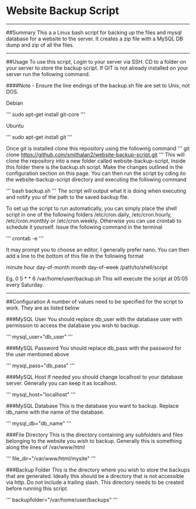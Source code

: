 # Website Backup Script
___
##Summary
This a a Linux bash script for backing up the files and mysql database for a website to the server. It creates a zip file with a MySQL DB dump and zip of all the files.
___
##Usage
To use this script, Login to your server via SSH. CD to a folder on your server to store the backup script. If GIT is not already installed on your server run the following command.

####Note - Ensure the line endings of the backup.sh file are set to Unix, not DOS.

Debian

'''
sudo apt-get install git-core
'''

Ubuntu

'''
sudo apt-get install git
'''

Once git is installed clone this repository using the following command
'''
git clone https://github.com/smithalan2/website-backup-script.git
'''
This will clone the repository into a new folder called website-backup-script, Inside this folder there is the backup.sh script. Make the changes outlined in the configuration section on this page. You can then run the script by cding ito the website-backup-script directory and executing the following command

'''
bash backup.sh
'''
The script will output what it is doing when executing and notify you of the path to the saved backup file.

To set up the script to run automatically, you can simply place the shell script in one of the following folders /etc/cron.daily, /etc/cron.hourly, /etc/cron.monthly or /etc/cron.weekly. Otherwise you can use crontab to schedule it yourself. Issue the following command in the terminal

'''
crontab -e
'''

It may prompt you to choose an editor, I generally prefer nano. You can then add a line to the bottom of this file in the following format

minute hour day-of-month month day-of-week /path/to/shell/script

Eg. 0 5 * * 6 /var/home/user/backup.sh 
This will execute the script at 05:05 every Saturday.

_____
##Configuration
A number of values need to be specified for the script to work. They are as listed below

###MySQL User
You should replace db_user with the database user with permission to access the database you wish to backup.

'''
mysql_user="db_user"
'''

###MySQL Password
You should replace db_pass with the password for the user mentioned above

'''
mysql_pass="db_pass"
'''

###MySQL Host
If needed you should change localhost to your database server. Generally you can keep it as localhost.

'''
mysql_host="localhost"
'''

###MySQL Database
This is the database you want to backup. Replace db_name with the name of the database.

'''
mysql_db="db_name"
'''

###File Directory
This is the directory containing any subfolders and files belonging to the website you wish to backup. Generally this is something along the lines of /var/www/html

'''
file_dir="/var/www/html/mysite"
'''

###Backup Folder
This is the directory where you wish to store the backups that are generated. Ideally
this should be a directory that is not accessible via http. Do not include a trailing slash. This directory needs to be created before running this script.

'''
backupfolder="/var/home/user/backups"
'''
